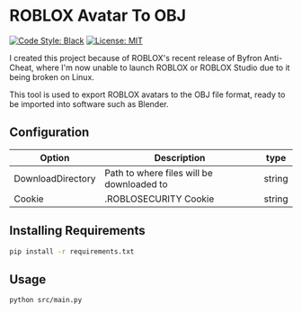 # ROBLOX Avatar To OBJ

[![Code Style: Black](https://img.shields.io/badge/Code_Style-Black-black.svg?style=for-the-badge)](https://github.com/psf/black) [![License: MIT](https://img.shields.io/github/license/Xientraa/ROBLOX-Avatar-To-OBJ?label=License&style=for-the-badge)](./LICENSE)

I created this project because of ROBLOX's recent release of Byfron Anti-Cheat, where I'm now unable to launch ROBLOX or ROBLOX Studio due to it being broken on Linux.

This tool is used to export ROBLOX avatars to the OBJ file format, ready to be imported into software such as Blender.

## Configuration

| Option | Description | type |
| - | - | - |
| DownloadDirectory | Path to where files will be downloaded to | string |
| Cookie | .ROBLOSECURITY Cookie | string |

## Installing Requirements

```sh
pip install -r requirements.txt
```

## Usage

```sh
python src/main.py
```
